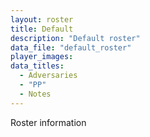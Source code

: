 ```yaml
---
layout: roster
title: Default
description: "Default roster"
data_file: "default_roster"
player_images:
data_titles:
  - Adversaries
  - "PP"
  - Notes
---
```


Roster information
